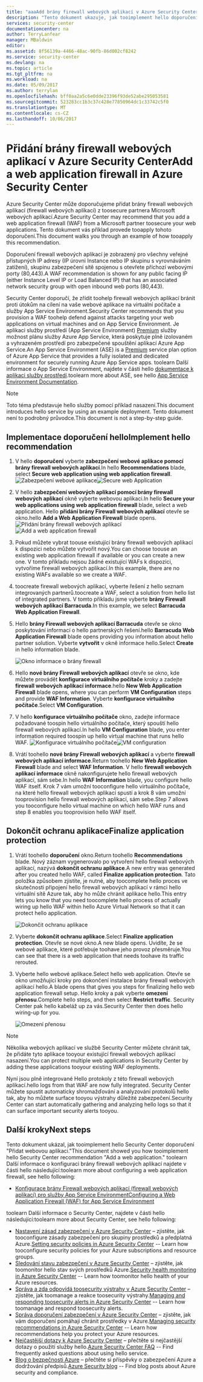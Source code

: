 ```yaml
---
title: "aaaAdd brány firewall webových aplikací v Azure Security Center | Microsoft Docs"
description: "Tento dokument ukazuje, jak tooimplement hello doporučení služby Azure Security Center ** přidat webové aplikace brány firewall ** a ** dokončení ochrany aplikace **."
services: security-center
documentationcenter: na
author: TerryLanfear
manager: MBaldwin
editor: 
ms.assetid: 8f56139a-4466-48ac-90fb-86d002cf8242
ms.service: security-center
ms.devlang: na
ms.topic: article
ms.tgt_pltfrm: na
ms.workload: na
ms.date: 05/09/2017
ms.author: terrylan
ms.openlocfilehash: bff0aa2a5c6e0dde23396f93de52abe295053581
ms.sourcegitcommit: 523283cc1b3c37c428e77850964dc1c33742c5f0
ms.translationtype: MT
ms.contentlocale: cs-CZ
ms.lasthandoff: 10/06/2017
---
```

# <a name="add-a-web-application-firewall-in-azure-security-center"></a><span data-ttu-id="ec51f-103">Přidání brány firewall webových aplikací v Azure Security Center</span><span class="sxs-lookup"><span data-stu-id="ec51f-103">Add a web application firewall in Azure Security Center</span></span>
<span data-ttu-id="ec51f-104">Azure Security Center může doporučujeme přidat brány firewall webových aplikací (firewall webových aplikací) z toosecure partnera Microsoft webových aplikací.</span><span class="sxs-lookup"><span data-stu-id="ec51f-104">Azure Security Center may recommend that you add a web application firewall (WAF) from a Microsoft partner toosecure your web applications.</span></span> <span data-ttu-id="ec51f-105">Tento dokument vás příklad provede tooapply tohoto doporučení.</span><span class="sxs-lookup"><span data-stu-id="ec51f-105">This document walks you through an example of how tooapply this recommendation.</span></span>

<span data-ttu-id="ec51f-106">Doporučení firewall webových aplikací je zobrazený pro všechny veřejné přístupných IP adresy (IP úrovni Instance nebo IP skupinu s vyrovnáváním zatížení), skupinu zabezpečení sítě spojenou s otevřete příchozí webovými porty (80,443).</span><span class="sxs-lookup"><span data-stu-id="ec51f-106">A WAF recommendation is shown for any public facing IP (either Instance Level IP or Load Balanced IP) that has an associated network security group with open inbound web ports (80,443).</span></span>

<span data-ttu-id="ec51f-107">Security Center doporučí, že zřídit toohelp firewall webových aplikací bránit proti útokům na cílení na vaše webové aplikace na virtuální počítače a služby App Service Environment.</span><span class="sxs-lookup"><span data-stu-id="ec51f-107">Security Center recommends that you provision a WAF toohelp defend against attacks targeting your web applications on virtual machines and on App Service Environment.</span></span> <span data-ttu-id="ec51f-108">Je aplikaci služby prostředí (App Service Environment) [Premium](https://azure.microsoft.com/pricing/details/app-service/) služby možnost plánu služby Azure App Service, která poskytuje plně izolovaném a vyhrazeném prostředí pro zabezpečené spouštění aplikací Azure App Service.</span><span class="sxs-lookup"><span data-stu-id="ec51f-108">An App Service Environment (ASE) is a [Premium](https://azure.microsoft.com/pricing/details/app-service/) service plan option of Azure App Service that provides a fully isolated and dedicated environment for securely running Azure App Service apps.</span></span> <span data-ttu-id="ec51f-109">toolearn Další informace o App Service Environment, najdete v části hello [dokumentace k aplikaci služby prostředí](../app-service/app-service-app-service-environments-readme.md).</span><span class="sxs-lookup"><span data-stu-id="ec51f-109">toolearn more about ASE, see hello [App Service Environment Documentation](../app-service/app-service-app-service-environments-readme.md).</span></span>

> [!NOTE]
> <span data-ttu-id="ec51f-110">Toto téma představuje hello služby pomocí příklad nasazení.</span><span class="sxs-lookup"><span data-stu-id="ec51f-110">This document introduces hello service by using an example deployment.</span></span>  <span data-ttu-id="ec51f-111">Tento dokument není to podrobný průvodce.</span><span class="sxs-lookup"><span data-stu-id="ec51f-111">This document is not a step-by-step guide.</span></span>
>
>

## <a name="implement-hello-recommendation"></a><span data-ttu-id="ec51f-112">Implementace doporučení hello</span><span class="sxs-lookup"><span data-stu-id="ec51f-112">Implement hello recommendation</span></span>
1. <span data-ttu-id="ec51f-113">V hello **doporučení** vyberte **zabezpečení webové aplikace pomocí brány firewall webových aplikací**.</span><span class="sxs-lookup"><span data-stu-id="ec51f-113">In hello **Recommendations** blade, select **Secure web application using web application firewall**.</span></span>
   <span data-ttu-id="ec51f-114">![Zabezpečení webové aplikace][1]</span><span class="sxs-lookup"><span data-stu-id="ec51f-114">![Secure web Application][1]</span></span>
2. <span data-ttu-id="ec51f-115">V hello **zabezpečení webových aplikací pomocí brány firewall webových aplikací** okně vyberte webovou aplikaci.</span><span class="sxs-lookup"><span data-stu-id="ec51f-115">In hello **Secure your web applications using web application firewall** blade, select a web application.</span></span> <span data-ttu-id="ec51f-116">Hello **přidání brány Firewall webových aplikací** otevře se okno.</span><span class="sxs-lookup"><span data-stu-id="ec51f-116">hello **Add a Web Application Firewall** blade opens.</span></span>
   <span data-ttu-id="ec51f-117">![Přidání brány firewall webových aplikací][2]</span><span class="sxs-lookup"><span data-stu-id="ec51f-117">![Add a web application firewall][2]</span></span>
3. <span data-ttu-id="ec51f-118">Pokud můžete vybrat toouse existující brány firewall webových aplikací k dispozici nebo můžete vytvořit nový.</span><span class="sxs-lookup"><span data-stu-id="ec51f-118">You can choose toouse an existing web application firewall if available or you can create a new one.</span></span> <span data-ttu-id="ec51f-119">V tomto příkladu nejsou žádné existující WAFs k dispozici, vytvoříme firewall webových aplikací.</span><span class="sxs-lookup"><span data-stu-id="ec51f-119">In this example, there are no existing WAFs available so we create a WAF.</span></span>
4. <span data-ttu-id="ec51f-120">toocreate firewall webových aplikací, vyberte řešení z hello seznam integrovaných partnerů.</span><span class="sxs-lookup"><span data-stu-id="ec51f-120">toocreate a WAF, select a solution from hello list of integrated partners.</span></span> <span data-ttu-id="ec51f-121">V tomto příkladu jsme vyberte **brány Firewall webových aplikací Barracuda**.</span><span class="sxs-lookup"><span data-stu-id="ec51f-121">In this example, we select **Barracuda Web Application Firewall**.</span></span>
5. <span data-ttu-id="ec51f-122">Hello **brány Firewall webových aplikací Barracuda** otevře se okno poskytování informací o hello partnerských řešení.</span><span class="sxs-lookup"><span data-stu-id="ec51f-122">hello **Barracuda Web Application Firewall** blade opens providing you information about hello partner solution.</span></span> <span data-ttu-id="ec51f-123">Vyberte **vytvořit** v okně informace hello.</span><span class="sxs-lookup"><span data-stu-id="ec51f-123">Select **Create** in hello information blade.</span></span>

   ![Okno informace o brány firewall][3]

6. <span data-ttu-id="ec51f-125">Hello **nové brány Firewall webových aplikací** otevře se okno, kde můžete provádět **konfigurace virtuálního počítače** kroky a zadejte **firewall webových aplikací informace**.</span><span class="sxs-lookup"><span data-stu-id="ec51f-125">hello **New Web Application Firewall** blade opens, where you can perform **VM Configuration** steps and provide **WAF Information**.</span></span> <span data-ttu-id="ec51f-126">Vyberte **konfigurace virtuálního počítače**.</span><span class="sxs-lookup"><span data-stu-id="ec51f-126">Select **VM Configuration**.</span></span>
7. <span data-ttu-id="ec51f-127">V hello **konfigurace virtuálního počítače** okno, zadejte informace požadované toospin hello virtuálního počítače, který spouští hello firewall webových aplikací.</span><span class="sxs-lookup"><span data-stu-id="ec51f-127">In hello **VM Configuration** blade, you enter information required toospin up hello virtual machine that runs hello WAF.</span></span>
   <span data-ttu-id="ec51f-128">![Konfigurace virtuálního počítače][4]</span><span class="sxs-lookup"><span data-stu-id="ec51f-128">![VM configuration][4]</span></span>
8. <span data-ttu-id="ec51f-129">Vrátí toohello **nové brány Firewall webových aplikací** a vyberte **firewall webových aplikací informace**.</span><span class="sxs-lookup"><span data-stu-id="ec51f-129">Return toohello **New Web Application Firewall** blade and select **WAF Information**.</span></span> <span data-ttu-id="ec51f-130">V hello **firewall webových aplikací informace** okně nakonfigurujete hello firewall webových aplikací, sám sebe.</span><span class="sxs-lookup"><span data-stu-id="ec51f-130">In hello **WAF Information** blade, you configure hello WAF itself.</span></span> <span data-ttu-id="ec51f-131">Krok 7 vám umožní tooconfigure hello virtuálního počítače, na které hello firewall webových aplikací spustí a krok 8 vám umožní tooprovision hello firewall webových aplikací, sám sebe.</span><span class="sxs-lookup"><span data-stu-id="ec51f-131">Step 7 allows you tooconfigure hello virtual machine on which hello WAF runs and step 8 enables you tooprovision hello WAF itself.</span></span>

## <a name="finalize-application-protection"></a><span data-ttu-id="ec51f-132">Dokončit ochranu aplikace</span><span class="sxs-lookup"><span data-stu-id="ec51f-132">Finalize application protection</span></span>
1. <span data-ttu-id="ec51f-133">Vrátí toohello **doporučení** okno.</span><span class="sxs-lookup"><span data-stu-id="ec51f-133">Return toohello **Recommendations** blade.</span></span> <span data-ttu-id="ec51f-134">Nový záznam vygenerovalo po vytvoření hello firewall webových aplikací, nazývá **dokončit ochranu aplikace**.</span><span class="sxs-lookup"><span data-stu-id="ec51f-134">A new entry was generated after you created hello WAF, called **Finalize application protection**.</span></span> <span data-ttu-id="ec51f-135">Tato položka způsobem zjistíte, je nutné, aby toocomplete hello proces ve skutečnosti připojení hello firewall webových aplikací v rámci hello virtuální sítě Azure tak, aby ho může chránit aplikace hello.</span><span class="sxs-lookup"><span data-stu-id="ec51f-135">This entry lets you know that you need toocomplete hello process of actually wiring up hello WAF within hello Azure Virtual Network so that it can protect hello application.</span></span>

   ![Dokončit ochranu aplikace][5]

2. <span data-ttu-id="ec51f-137">Vyberte **dokončit ochranu aplikace**.</span><span class="sxs-lookup"><span data-stu-id="ec51f-137">Select **Finalize application protection**.</span></span> <span data-ttu-id="ec51f-138">Otevře se nové okno.</span><span class="sxs-lookup"><span data-stu-id="ec51f-138">A new blade opens.</span></span> <span data-ttu-id="ec51f-139">Uvidíte, že se webové aplikace, které potřebuje toohave jeho provoz přesměruje.</span><span class="sxs-lookup"><span data-stu-id="ec51f-139">You can see that there is a web application that needs toohave its traffic rerouted.</span></span>
3. <span data-ttu-id="ec51f-140">Vyberte hello webové aplikace.</span><span class="sxs-lookup"><span data-stu-id="ec51f-140">Select hello web application.</span></span> <span data-ttu-id="ec51f-141">Otevře se okno umožňující kroky pro dokončení instalace brány firewall webových aplikací hello.</span><span class="sxs-lookup"><span data-stu-id="ec51f-141">A blade opens that gives you steps for finalizing hello web application firewall setup.</span></span> <span data-ttu-id="ec51f-142">Hello kroky a pak vyberte **omezení přenosu**.</span><span class="sxs-lookup"><span data-stu-id="ec51f-142">Complete hello steps, and then select **Restrict traffic**.</span></span> <span data-ttu-id="ec51f-143">Security Center pak hello kabeláž up za vás.</span><span class="sxs-lookup"><span data-stu-id="ec51f-143">Security Center then does hello wiring-up for you.</span></span>

   ![Omezení přenosu][6]

> [!NOTE]
> <span data-ttu-id="ec51f-145">Několika webových aplikací ve službě Security Center můžete chránit tak, že přidáte tyto aplikace tooyour existující firewall webových aplikací nasazení.</span><span class="sxs-lookup"><span data-stu-id="ec51f-145">You can protect multiple web applications in Security Center by adding these applications tooyour existing WAF deployments.</span></span>
>
>

<span data-ttu-id="ec51f-146">Nyní jsou plně integrované Hello protokoly z této firewall webových aplikací.</span><span class="sxs-lookup"><span data-stu-id="ec51f-146">hello logs from that WAF are now fully integrated.</span></span> <span data-ttu-id="ec51f-147">Security Center můžete spustit automaticky shromažďování a analyzování protokolů hello tak, aby ho můžete surface tooyou výstrahy důležité zabezpečení.</span><span class="sxs-lookup"><span data-stu-id="ec51f-147">Security Center can start automatically gathering and analyzing hello logs so that it can surface important security alerts tooyou.</span></span>

## <a name="next-steps"></a><span data-ttu-id="ec51f-148">Další kroky</span><span class="sxs-lookup"><span data-stu-id="ec51f-148">Next steps</span></span>
<span data-ttu-id="ec51f-149">Tento dokument ukázal, jak tooimplement hello Security Center doporučení "Přidat webovou aplikaci."</span><span class="sxs-lookup"><span data-stu-id="ec51f-149">This document showed you how tooimplement hello Security Center recommendation "Add a web application."</span></span> <span data-ttu-id="ec51f-150">toolearn Další informace o konfiguraci brány firewall webových aplikací najdete v části hello následující:</span><span class="sxs-lookup"><span data-stu-id="ec51f-150">toolearn more about configuring a web application firewall, see hello following:</span></span>

* [<span data-ttu-id="ec51f-151">Konfigurace brány Firewall webových aplikací (firewall webových aplikací) pro služby App Service Environment</span><span class="sxs-lookup"><span data-stu-id="ec51f-151">Configuring a Web Application Firewall (WAF) for App Service Environment</span></span>](../app-service-web/app-service-app-service-environment-web-application-firewall.md)

<span data-ttu-id="ec51f-152">toolearn Další informace o Security Center, najdete v části hello následující:</span><span class="sxs-lookup"><span data-stu-id="ec51f-152">toolearn more about Security Center, see hello following:</span></span>

* <span data-ttu-id="ec51f-153">[Nastavení zásad zabezpečení v Azure Security Center](security-center-policies.md) – zjistěte, jak tooconfigure zásady zabezpečení pro skupiny prostředků a předplatná Azure.</span><span class="sxs-lookup"><span data-stu-id="ec51f-153">[Setting security policies in Azure Security Center](security-center-policies.md) -- Learn how tooconfigure security policies for your Azure subscriptions and resource groups.</span></span>
* <span data-ttu-id="ec51f-154">[Sledování stavu zabezpečení v Azure Security Center](security-center-monitoring.md) – zjistěte, jak toomonitor hello stav svých prostředků Azure.</span><span class="sxs-lookup"><span data-stu-id="ec51f-154">[Security health monitoring in Azure Security Center](security-center-monitoring.md) -- Learn how toomonitor hello health of your Azure resources.</span></span>
* <span data-ttu-id="ec51f-155">[Správa a zda odpovídá toosecurity výstrahy v Azure Security Center](security-center-managing-and-responding-alerts.md) – zjistěte, jak toomanage a reakce toosecurity výstrahy.</span><span class="sxs-lookup"><span data-stu-id="ec51f-155">[Managing and responding toosecurity alerts in Azure Security Center](security-center-managing-and-responding-alerts.md) -- Learn how toomanage and respond toosecurity alerts.</span></span>
* <span data-ttu-id="ec51f-156">[Správa doporučení zabezpečení v Azure Security Center](security-center-recommendations.md) – zjistěte, jak vám doporučení pomáhají chránit prostředky v Azure.</span><span class="sxs-lookup"><span data-stu-id="ec51f-156">[Managing security recommendations in Azure Security Center](security-center-recommendations.md) -- Learn how recommendations help you protect your Azure resources.</span></span>
* <span data-ttu-id="ec51f-157">[Nejčastější dotazy k Azure Security Center](security-center-faq.md) – přečtěte si nejčastější dotazy o použití služby hello.</span><span class="sxs-lookup"><span data-stu-id="ec51f-157">[Azure Security Center FAQ](security-center-faq.md) -- Find frequently asked questions about using hello service.</span></span>
* <span data-ttu-id="ec51f-158">[Blog o bezpečnosti Azure](http://blogs.msdn.com/b/azuresecurity/) – přečtěte si příspěvky o zabezpečení Azure a dodržování předpisů.</span><span class="sxs-lookup"><span data-stu-id="ec51f-158">[Azure Security blog](http://blogs.msdn.com/b/azuresecurity/) -- Find blog posts about Azure security and compliance.</span></span>

<!--Image references-->
[1]: ./media/security-center-add-web-application-firewall/secure-web-application.png
[2]:./media/security-center-add-web-application-firewall/add-a-waf.png
[3]: ./media/security-center-add-web-application-firewall/info-blade.png
[4]: ./media/security-center-add-web-application-firewall/select-vm-config.png
[5]: ./media/security-center-add-web-application-firewall/finalize-waf.png
[6]: ./media/security-center-add-web-application-firewall/restrict-traffic.png
